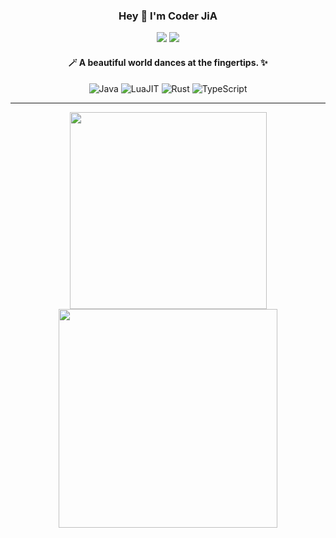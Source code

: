 <p align="center">
  <h3 align="center">Hey 👋 I'm Coder JiA</h3>
  <p align="center">
    <a href="cj2act@email.com"><img src="https://img.shields.io/badge/Email-D14836?style=flat-square&logo=gmail&logoColor=white" /></a>
    <a href="https://github.com/cj2a7t"><img src="https://img.shields.io/badge/GitHub-181717?style=flat-square&logo=github&logoColor=white" /></a>
  </p>
</p>
<h4 align="center">🪄 A beautiful world dances at the fingertips. ✨</h4>
<p align="center">
  <img alt="Java" src="https://img.shields.io/badge/Java-007396?style=for-the-badge&logo=openjdk&logoColor=white" />
  <img alt="LuaJIT" src="https://img.shields.io/badge/LuaJIT-000080?style=for-the-badge&logo=lua&logoColor=white" />
  <img alt="Rust" src="https://img.shields.io/badge/Rust-000000?style=for-the-badge&logo=rust&logoColor=white" />
  <img alt="TypeScript" src="https://img.shields.io/badge/TypeScript-3178C6?style=for-the-badge&logo=typescript&logoColor=white" />
</p>

---

<p align="center">
  <img width="315px" src="https://github-readme-stats.vercel.app/api/top-langs/?username=cj2a7t&layout=compact&langs_count=6&theme=tokyonight&hide_border=true&count_private=true" />
  <img width="350px" src="https://github-readme-stats.vercel.app/api?username=cj2a7t&show_icons=true&theme=tokyonight&hide_border=true&count_private=true" />
</p>
